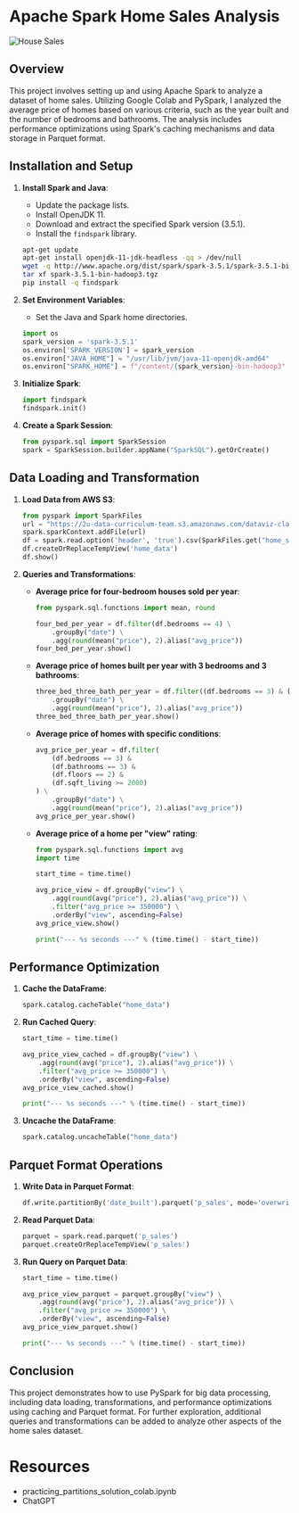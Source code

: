 # Apache Spark Home Sales Analysis

![House Sales](https://github.com/adunlap2/Module_22/assets/153474345/25e2ea03-93e4-4355-94e2-80919aff0087)


## Overview

This project involves setting up and using Apache Spark to analyze a dataset of home sales. Utilizing Google Colab and PySpark, I analyzed the average price of homes based on various criteria, such as the year built and the number of bedrooms and bathrooms. The analysis includes performance optimizations using Spark's caching mechanisms and data storage in Parquet format.

## Installation and Setup

1. **Install Spark and Java**:
   - Update the package lists.
   - Install OpenJDK 11.
   - Download and extract the specified Spark version (3.5.1).
   - Install the `findspark` library.

    ```bash
    apt-get update
    apt-get install openjdk-11-jdk-headless -qq > /dev/null
    wget -q http://www.apache.org/dist/spark/spark-3.5.1/spark-3.5.1-bin-hadoop3.tgz
    tar xf spark-3.5.1-bin-hadoop3.tgz
    pip install -q findspark
    ```

2. **Set Environment Variables**:
   - Set the Java and Spark home directories.

    ```python
    import os
    spark_version = 'spark-3.5.1'
    os.environ['SPARK_VERSION'] = spark_version
    os.environ["JAVA_HOME"] = "/usr/lib/jvm/java-11-openjdk-amd64"
    os.environ["SPARK_HOME"] = f"/content/{spark_version}-bin-hadoop3"
    ```

3. **Initialize Spark**:

    ```python
    import findspark
    findspark.init()
    ```

4. **Create a Spark Session**:

    ```python
    from pyspark.sql import SparkSession
    spark = SparkSession.builder.appName("SparkSQL").getOrCreate()
    ```

## Data Loading and Transformation

1. **Load Data from AWS S3**:

    ```python
    from pyspark import SparkFiles
    url = "https://2u-data-curriculum-team.s3.amazonaws.com/dataviz-classroom/v1.2/22-big-data/home_sales_revised.csv"
    spark.sparkContext.addFile(url)
    df = spark.read.option('header', 'true').csv(SparkFiles.get("home_sales_revised.csv"), inferSchema=True, sep=',', timestampFormat="mm/dd/yy")
    df.createOrReplaceTempView('home_data')
    df.show()
    ```

2. **Queries and Transformations**:

    - **Average price for four-bedroom houses sold per year**:

        ```python
        from pyspark.sql.functions import mean, round

        four_bed_per_year = df.filter(df.bedrooms == 4) \
            .groupBy("date") \
            .agg(round(mean("price"), 2).alias("avg_price"))
        four_bed_per_year.show()
        ```

    - **Average price of homes built per year with 3 bedrooms and 3 bathrooms**:

        ```python
        three_bed_three_bath_per_year = df.filter((df.bedrooms == 3) & (df.bathrooms == 3)) \
            .groupBy("date") \
            .agg(round(mean("price"), 2).alias("avg_price"))
        three_bed_three_bath_per_year.show()
        ```

    - **Average price of homes with specific conditions**:

        ```python
        avg_price_per_year = df.filter(
            (df.bedrooms == 3) &
            (df.bathrooms == 3) &
            (df.floors == 2) &
            (df.sqft_living >= 2000)
        ) \
            .groupBy("date") \
            .agg(round(mean("price"), 2).alias("avg_price"))
        avg_price_per_year.show()
        ```

    - **Average price of a home per "view" rating**:

        ```python
        from pyspark.sql.functions import avg
        import time

        start_time = time.time()

        avg_price_view = df.groupBy("view") \
            .agg(round(avg("price"), 2).alias("avg_price")) \
            .filter("avg_price >= 350000") \
            .orderBy("view", ascending=False)
        avg_price_view.show()

        print("--- %s seconds ---" % (time.time() - start_time))
        ```

## Performance Optimization

1. **Cache the DataFrame**:

    ```python
    spark.catalog.cacheTable("home_data")
    ```

2. **Run Cached Query**:

    ```python
    start_time = time.time()

    avg_price_view_cached = df.groupBy("view") \
        .agg(round(avg("price"), 2).alias("avg_price")) \
        .filter("avg_price >= 350000") \
        .orderBy("view", ascending=False)
    avg_price_view_cached.show()

    print("--- %s seconds ---" % (time.time() - start_time))
    ```

3. **Uncache the DataFrame**:

    ```python
    spark.catalog.uncacheTable("home_data")
    ```

## Parquet Format Operations

1. **Write Data in Parquet Format**:

    ```python
    df.write.partitionBy('date_built').parquet('p_sales', mode='overwrite')
    ```

2. **Read Parquet Data**:

    ```python
    parquet = spark.read.parquet('p_sales')
    parquet.createOrReplaceTempView('p_sales')
    ```

3. **Run Query on Parquet Data**:

    ```python
    start_time = time.time()

    avg_price_view_parquet = parquet.groupBy("view") \
        .agg(round(avg("price"), 2).alias("avg_price")) \
        .filter("avg_price >= 350000") \
        .orderBy("view", ascending=False)
    avg_price_view_parquet.show()

    print("--- %s seconds ---" % (time.time() - start_time))
    ```

## Conclusion

This project demonstrates how to use PySpark for big data processing, including data loading, transformations, and performance optimizations using caching and Parquet format. For further exploration, additional queries and transformations can be added to analyze other aspects of the home sales dataset.

# Resources 
- practicing_partitions_solution_colab.ipynb
- ChatGPT
